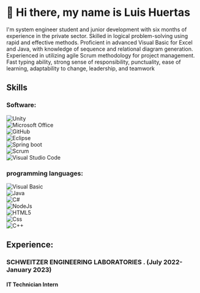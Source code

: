 # 👋 Hi there, my name is Luis Huertas  

I'm system engineer student and junior development with six months of experience in the private sector. Skilled in logical problem-solving using rapid and effective methods. Proficient in advanced Visual Basic for Excel and Java, with knowledge of sequence and relational diagram generation. Experienced in utilizing agile Scrum methodology for project management. Fast typing ability, strong sense of responsibility, punctuality, ease of learning, adaptability to change, leadership, and teamwork

## Skills
  
### Software:

  ![Unity](https://img.shields.io/badge/Unity-lightgrey?style=for-the-badge&logo=Unity&logoColor=white&labelColor=101010)</br>
  ![Microsoft Office](https://img.shields.io/badge/Microsoft_Office-red?style=for-the-badge&logo=MicrosoftOffice&logoColor=white&labelColor=101010)</br>
  ![GitHub](https://img.shields.io/badge/GitHub-white?style=for-the-badge&logo=GitHub&logoColor=white&labelColor=101010)</br>
  ![Eclipse](https://img.shields.io/badge/Eclipse-darkblue?style=for-the-badge&logo=Eclipse&logoColor=white&labelColor=101010)</br>
  ![Spring boot](https://img.shields.io/badge/Spring_boot-green?style=for-the-badge&logo=Springboot&logoColor=white&labelColor=101010)</br>
  ![Scrum](https://img.shields.io/badge/Scrum-blue?style=for-the-badge&logo=scrumalliance&logoColor=white&labelColor=101010)</br>
  ![Visual Studio Code](https://img.shields.io/badge/Visual_Studio_Code-purple?style=for-the-badge&logo=visualstudiocode&logoColor=white&labelColor=101010)</br>

### programming languages:

  ![Visual Basic](https://img.shields.io/badge/Visual_Basic_aplications-darkblue?style=for-the-badge&logo=visualstudio&logoColor=white&labelColor=101010)</br>
  ![Java](https://img.shields.io/badge/Java-orange?style=for-the-badge&logo=eclipseide&logoColor=white&labelColor=101010)</br>
  ![C#](https://img.shields.io/badge/C_Sharp-purple?style=for-the-badge&logo=csharp&logoColor=white&labelColor=101010)</br>
  ![NodeJs](https://img.shields.io/badge/NodeJs-green?style=for-the-badge&logo=Node.Js&logoColor=white&labelColor=101010)</br>
  ![HTML5](https://img.shields.io/badge/HTML5-orange?style=for-the-badge&logo=HTML5&logoColor=white&labelColor=101010)</br>
  ![Css](https://img.shields.io/badge/Css-blue?style=for-the-badge&logo=Css3&logoColor=white&labelColor=101010)</br>
  ![C++](https://img.shields.io/badge/C++-blue?style=for-the-badge&logo=cplusplus&logoColor=white&labelColor=101010)</br>
  
## Experience:

### SCHWEITZER ENGINEERING LABORATORIES . (July 2022- January 2023)
#### IT Technician Intern
